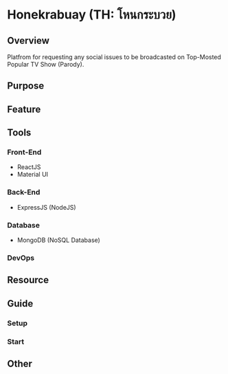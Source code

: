 # Honekrabuay (TH: โหนกระบวย)  

## Overview

Platfrom for requesting any social issues to be broadcasted on Top-Mosted Popular TV Show (Parody).   

## Purpose

## Feature

## Tools

### Front-End

- ReactJS
- Material UI

### Back-End

- ExpressJS (NodeJS)

### Database

- MongoDB (NoSQL Database)  

### DevOps

## Resource

## Guide

### Setup

### Start

## Other
